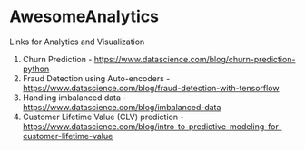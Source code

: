 # AwesomeAnalytics

Links for Analytics and Visualization

1) Churn Prediction - https://www.datascience.com/blog/churn-prediction-python
2) Fraud Detection using Auto-encoders - https://www.datascience.com/blog/fraud-detection-with-tensorflow
3) Handling imbalanced data - https://www.datascience.com/blog/imbalanced-data
4) Customer Lifetime Value (CLV) prediction - https://www.datascience.com/blog/intro-to-predictive-modeling-for-customer-lifetime-value
